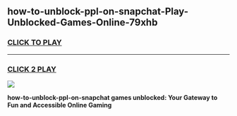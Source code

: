 
## how-to-unblock-ppl-on-snapchat-Play-Unblocked-Games-Online-79xhb
<h3>
<a href="https://premium76.site?title=how-to-unblock-ppl-on-snapchat&ref=25A">CLICK TO PLAY</a></h3>
<hr>

<h3>
<a href="https://premium76.site?title=how-to-unblock-ppl-on-snapchat&ref=25A">CLICK 2 PLAY</a>
  
</h3>

<a href="https://premium76.site?title=how-to-unblock-ppl-on-snapchat&ref=25A"><img src="https://clearcache.store/games.png"></a>


**how-to-unblock-ppl-on-snapchat games unblocked: Your Gateway to Fun and Accessible Online Gaming**
